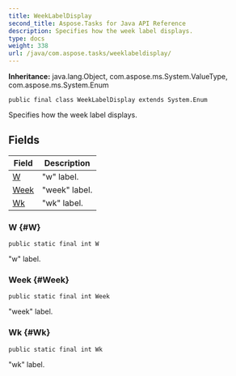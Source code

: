 ```yaml
---
title: WeekLabelDisplay
second_title: Aspose.Tasks for Java API Reference
description: Specifies how the week label displays.
type: docs
weight: 338
url: /java/com.aspose.tasks/weeklabeldisplay/
---
```


**Inheritance:**
java.lang.Object, com.aspose.ms.System.ValueType, com.aspose.ms.System.Enum
```
public final class WeekLabelDisplay extends System.Enum
```

Specifies how the week label displays.
## Fields

| Field | Description |
| --- | --- |
| [W](#W) | "w" label. |
| [Week](#Week) | "week" label. |
| [Wk](#Wk) | "wk" label. |
### W {#W}
```
public static final int W
```


"w" label.

### Week {#Week}
```
public static final int Week
```


"week" label.

### Wk {#Wk}
```
public static final int Wk
```


"wk" label.

